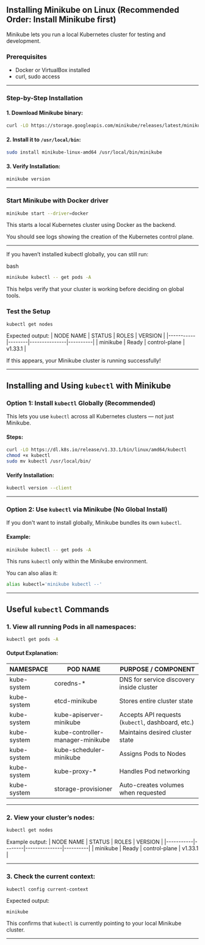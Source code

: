 ## Installing Minikube on Linux (Recommended Order: Install Minikube first)

Minikube lets you run a local Kubernetes cluster for testing and development.

### Prerequisites
- Docker or VirtualBox installed
- curl, sudo access

---

### Step-by-Step Installation

#### 1. Download Minikube binary:
```bash
curl -LO https://storage.googleapis.com/minikube/releases/latest/minikube-linux-amd64
```

#### 2. Install it to `/usr/local/bin`:
```bash
sudo install minikube-linux-amd64 /usr/local/bin/minikube
```

#### 3. Verify Installation:
```bash
minikube version
```

---

### Start Minikube with Docker driver
```bash
minikube start --driver=docker
```
This starts a local Kubernetes cluster using Docker as the backend.

You should see logs showing the creation of the Kubernetes control plane.

---

If you haven’t installed kubectl globally, you can still run:

bash
```bash
minikube kubectl -- get pods -A
```
This helps verify that your cluster is working before deciding on global tools.

### Test the Setup
```bash
kubectl get nodes
```
Expected output:
| NODE NAME | STATUS | ROLES         | VERSION  |
|-----------|--------|---------------|----------|
| minikube  | Ready  | control-plane | v1.33.1  |

If this appears, your Minikube cluster is running successfully!

---


## Installing and Using `kubectl` with Minikube

### Option 1: Install `kubectl` Globally (Recommended)
This lets you use `kubectl` across all Kubernetes clusters — not just Minikube.

#### Steps:
```bash
curl -LO https://dl.k8s.io/release/v1.33.1/bin/linux/amd64/kubectl
chmod +x kubectl
sudo mv kubectl /usr/local/bin/
```

#### Verify Installation:
```bash
kubectl version --client
```

---

### Option 2: Use `kubectl` via Minikube (No Global Install)
If you don't want to install globally, Minikube bundles its own `kubectl`.

#### Example:
```bash
minikube kubectl -- get pods -A
```
This runs `kubectl` only within the Minikube environment.

You can also alias it:
```bash
alias kubectl='minikube kubectl --'
```

---

## Useful `kubectl` Commands

### 1. View all running Pods in all namespaces:
```bash
kubectl get pods -A
```

#### Output Explanation:
| NAMESPACE     | POD NAME                          | PURPOSE / COMPONENT                                 |
|---------------|-----------------------------------|------------------------------------------------------|
| kube-system   | coredns-*                         | DNS for service discovery inside cluster             |
| kube-system   | etcd-minikube                     | Stores entire cluster state                         |
| kube-system   | kube-apiserver-minikube           | Accepts API requests (`kubectl`, dashboard, etc.)   |
| kube-system   | kube-controller-manager-minikube  | Maintains desired cluster state                     |
| kube-system   | kube-scheduler-minikube           | Assigns Pods to Nodes                               |
| kube-system   | kube-proxy-*                      | Handles Pod networking                              |
| kube-system   | storage-provisioner               | Auto-creates volumes when requested                 |

---

### 2. View your cluster’s nodes:
```bash
kubectl get nodes
```
Example output:
| NODE NAME | STATUS | ROLES         | VERSION  |
|-----------|--------|---------------|----------|
| minikube  | Ready  | control-plane | v1.33.1  |

---

### 3. Check the current context:
```bash
kubectl config current-context
```
Expected output:
```
minikube
```
This confirms that `kubectl` is currently pointing to your local Minikube cluster.

---


